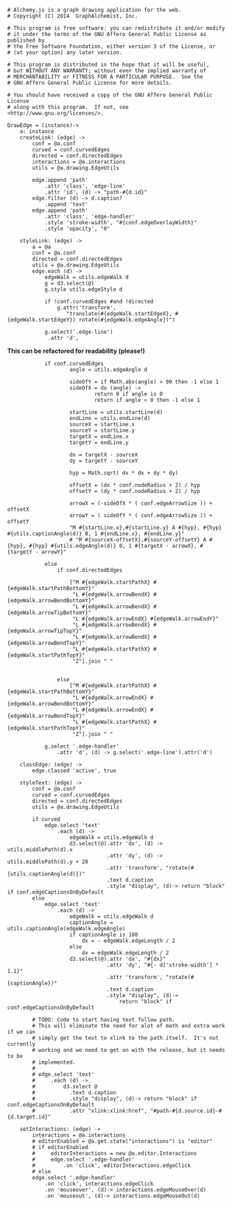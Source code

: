     # Alchemy.js is a graph drawing application for the web.
    # Copyright (C) 2014  GraphAlchemist, Inc.

    # This program is free software: you can redistribute it and/or modify
    # it under the terms of the GNU Affero General Public License as published by
    # the Free Software Foundation, either version 3 of the License, or
    # (at your option) any later version.

    # This program is distributed in the hope that it will be useful,
    # but WITHOUT ANY WARRANTY; without even the implied warranty of
    # MERCHANTABILITY or FITNESS FOR A PARTICULAR PURPOSE.  See the
    # GNU Affero General Public License for more details.

    # You should have received a copy of the GNU Affero General Public License
    # along with this program.  If not, see <http://www.gnu.org/licenses/>.

    DrawEdge = (instance)->
        a: instance
        createLink: (edge) ->
            conf = @a.conf
            curved = conf.curvedEdges
            directed = conf.directedEdges
            interactions = @a.interactions
            utils = @a.drawing.EdgeUtils

            edge.append 'path'
                .attr 'class', 'edge-line'
                .attr 'id', (d) -> "path-#{d.id}"
            edge.filter (d) -> d.caption?
                .append 'text'
            edge.append 'path'
                .attr 'class', 'edge-handler'
                .style 'stroke-width', "#{conf.edgeOverlayWidth}"
                .style 'opacity', "0"

        styleLink: (edge) ->
            a = @a
            conf = @a.conf
            directed = conf.directedEdges
            utils = @a.drawing.EdgeUtils
            edge.each (d) ->
                edgeWalk = utils.edgeWalk d
                g = d3.select(@)
                g.style utils.edgeStyle d
                
                if !conf.curvedEdges #and !directed
                    g.attr('transform', 
                       "translate(#{edgeWalk.startEdgeX}, #{edgeWalk.startEdgeY}) rotate(#{edgeWalk.edgeAngle})")

                g.select('.edge-line')
                 .attr 'd',

**This can be refactored for readability (please!)**                    
                
                if conf.curvedEdges
                        angle = utils.edgeAngle d

                        sideOfY = if Math.abs(angle) > 90 then -1 else 1
                        sideOfX = do (angle) ->
                                return 0 if angle is 0
                                return if angle < 0 then -1 else 1

                        startLine = utils.startLine(d)
                        endLine = utils.endLine(d)
                        sourceX = startLine.x
                        sourceY = startLine.y
                        targetX = endLine.x
                        targetY = endLine.y

                        dx = targetX - sourceX
                        dy = targetY - sourceY
                        
                        hyp = Math.sqrt( dx * dx + dy * dy)

                        offsetX = (dx * conf.nodeRadius + 2) / hyp
                        offsetY = (dy * conf.nodeRadius + 2) / hyp

                        arrowX = (-sideOfX * ( conf.edgeArrowSize )) + offsetX
                        arrowY = ( sideOfY * ( conf.edgeArrowSize )) + offsetY
                        "M #{startLine.x},#{startLine.y} A #{hyp}, #{hyp} #{utils.captionAngle(d)} 0, 1 #{endLine.x}, #{endLine.y}"
                        # "M #{sourceX-offsetX},#{sourceY-offsetY} A #{hyp}, #{hyp} #{utils.edgeAngle(d)} 0, 1 #{targetX - arrowX}, #{targetY - arrowY}"

                else
                    if conf.directedEdges

                        ["M #{edgeWalk.startPathX} #{edgeWalk.startPathBottomY}"
                         "L #{edgeWalk.arrowBendX} #{edgeWalk.arrowBendBottomY}"
                         "L #{edgeWalk.arrowBendX} #{edgeWalk.arrowTipBottomY}"
                         "L #{edgeWalk.arrowEndX} #{edgeWalk.arrowEndY}"
                         "L #{edgeWalk.arrowBendX} #{edgeWalk.arrowTipTopY}"
                         "L #{edgeWalk.arrowBendX} #{edgeWalk.arrowBendTopY}"
                         "L #{edgeWalk.startPathX} #{edgeWalk.startPathTopY}"
                         "Z"].join " "


                    else
                        ["M #{edgeWalk.startPathX} #{edgeWalk.startPathBottomY}"
                         "L #{edgeWalk.arrowEndX} #{edgeWalk.arrowBendBottomY}"
                         "L #{edgeWalk.arrowEndX} #{edgeWalk.arrowBendTopY}"
                         "L #{edgeWalk.startPathX} #{edgeWalk.startPathTopY}"
                         "Z"].join " "

                g.select '.edge-handler'
                    .attr 'd', (d) -> g.select('.edge-line').attr('d')

        classEdge: (edge) ->
            edge.classed 'active', true

        styleText: (edge) ->
            conf = @a.conf
            curved = conf.curvedEdges
            directed = conf.directedEdges
            utils = @a.drawing.EdgeUtils

            if curved
                edge.select 'text' 
                    .each (d) ->
                        edgeWalk = utils.edgeWalk d
                        d3.select(@).attr 'dx', (d) -> utils.middlePath(d).x
                                    .attr 'dy', (d) -> utils.middlePath(d).y + 20
                                    .attr 'transform', "rotate(#{utils.captionAngle(d)})"
                                    .text d.caption
                                    .style "display", (d)-> return "block" if conf.edgeCaptionsOnByDefault
            else
                edge.select 'text'
                    .each (d) ->
                        edgeWalk = utils.edgeWalk d
                        captionAngle = utils.captionAngle(edgeWalk.edgeAngle)
                        if captionAngle is 180
                            dx = - edgeWalk.edgeLength / 2
                        else
                            dx = edgeWalk.edgeLength / 2
                        d3.select(@).attr 'dx', "#{dx}"
                                    .attr 'dy', "#{- d['stroke-width'] * 1.1}"
                                    .attr 'transform', "rotate(#{captionAngle})"
                                    .text d.caption
                                    .style "display", (d)->
                                        return "block" if conf.edgeCaptionsOnByDefault

            # TODO: Code to start having text follow path.
            # This will eliminate the need for alot of math and extra work if we can
            # simply get the text to xlink to the path itself.  It's not currently
            # working and we need to get on with the release, but it needs to be
            # implemented.
            #
            # edge.select 'text'
            #     .each (d) ->
            #         d3.select @
            #           .text d.caption
            #           .style "display", (d)-> return "block" if conf.edgeCaptionsOnByDefault
            #           .attr "xlink:xlink:href", "#path-#{d.source.id}-#{d.target.id}"

        setInteractions: (edge) ->
            interactions = @a.interactions
            # editorEnabled = @a.get.state("interactions") is "editor"
            # if editorEnabled
            #     editorInteractions = new @a.editor.Interactions
            #     edge.select '.edge-handler'
            #         .on 'click', editorInteractions.edgeClick
            # else
            edge.select '.edge-handler'
                .on 'click', interactions.edgeClick
                .on 'mouseover', (d)-> interactions.edgeMouseOver(d)
                .on 'mouseout', (d)-> interactions.edgeMouseOut(d)
